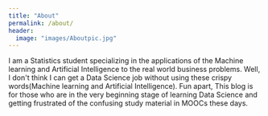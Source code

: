 ```yaml
---
title: "About"
permalink: /about/
header:
  image: "images/Aboutpic.jpg"
---
```


I am a Statistics student specializing in the applications of the Machine learning and Artificial Intelligence to the real world business problems. Well, I don't think I can get a Data Science job without using these crispy words(Machine learning and Artificial Intelligence). Fun apart, This blog is for those who are in the very beginning stage of learning Data Science and getting frustrated of the confusing study material in MOOCs these days.